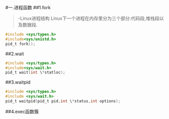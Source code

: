 #一.进程函数
##1.fork
>-Linux进程结构
> Linux下一个进程在内存里分为三个部分:代码段,堆栈段以及数据段.

```C
#include <sys/types.h>
#include<sys/unistd.h>
pid_t fork();
```
##2.wait
```C
#include <sys/types.h>
#include<sys/wait.h>
pid_t wait(int \*statloc);
```
##3.waitpid
```C
#include <sys/types.h>
#include <sys/wait.h>
pid_t waitpid(pid_t pid,int \*status,int options);
```

##4.exec函数簇
